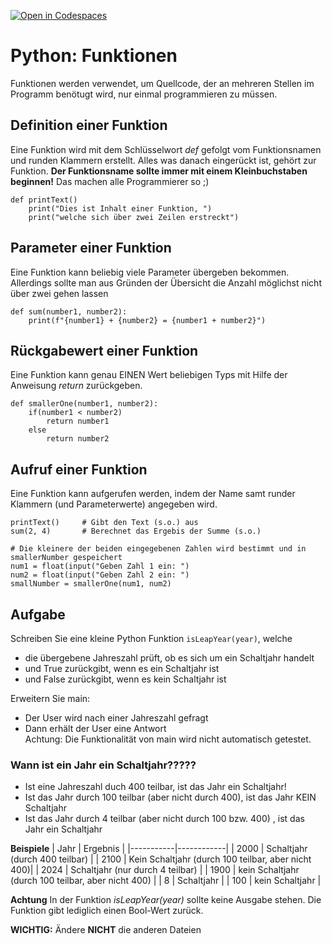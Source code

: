 [![Open in Codespaces](https://classroom.github.com/assets/launch-codespace-2972f46106e565e64193e422d61a12cf1da4916b45550586e14ef0a7c637dd04.svg)](https://classroom.github.com/open-in-codespaces?assignment_repo_id=19493671)
# Python: Funktionen
Funktionen werden verwendet, um Quellcode, der an mehreren Stellen im Programm benötugt wird, nur einmal programmieren zu müssen.

## Definition einer Funktion
Eine Funktion wird mit dem Schlüsselwort *def* gefolgt vom Funktionsnamen und runden Klammern erstellt. Alles was danach eingerückt ist, gehört zur Funktion. **Der Funktionsname sollte immer mit einem Kleinbuchstaben beginnen!** Das machen alle Programmierer so ;)
```
def printText()
    print("Dies ist Inhalt einer Funktion, ")
    print("welche sich über zwei Zeilen erstreckt")
```

## Parameter einer Funktion
Eine Funktion kann beliebig viele Parameter übergeben bekommen. Allerdings sollte man aus Gründen der Übersicht die Anzahl möglichst nicht über zwei gehen lassen
```
def sum(number1, number2):
    print(f"{number1} + {number2} = {number1 + number2}")
```

## Rückgabewert einer Funktion
Eine Funktion kann genau EINEN Wert beliebigen Typs mit Hilfe der Anweisung *return* zurückgeben.
```
def smallerOne(number1, number2):
    if(number1 < number2)
        return number1
    else 
        return number2
```

## Aufruf einer Funktion
Eine Funktion kann aufgerufen werden, indem der Name samt runder Klammern (und Parameterwerte) angegeben wird.
```
printText()     # Gibt den Text (s.o.) aus
sum(2, 4)       # Berechnet das Ergebis der Summe (s.o.)

# Die kleinere der beiden eingegebenen Zahlen wird bestimmt und in smallerNumber gespeichert
num1 = float(input("Geben Zahl 1 ein: ")
num2 = float(input("Geben Zahl 2 ein: ")
smallNumber = smallerOne(num1, num2)
```

## Aufgabe
Schreiben Sie eine kleine Python Funktion `isLeapYear(year)`, welche
- die übergebene Jahreszahl prüft, ob es sich um ein Schaltjahr handelt
- und True zurückgibt, wenn es ein Schaltjahr ist
- und False zurückgibt, wenn es kein Schaltjahr ist

Erweitern Sie main:
- Der User wird nach einer Jahreszahl gefragt
- Dann erhält der User eine Antwort  
Achtung: Die Funktionalität von main wird nicht automatisch getestet.

### Wann ist ein Jahr ein Schaltjahr?????
- Ist eine Jahreszahl duch 400 teilbar, ist das Jahr ein Schaltjahr!
- Ist das Jahr durch 100 teilbar (aber nicht durch 400), ist das Jahr KEIN Schaltjahr
- Ist das Jahr durch 4 teilbar (aber nicht durch 100 bzw. 400) , ist das Jahr ein Schaltjahr

**Beispiele**
| Jahr | Ergebnis |
|-----------|------------|
| 2000 | Schaltjahr        (durch 400 teilbar) |
| 2100 | Kein Schaltjahr   (durch 100 teilbar, aber nicht 400)|
| 2024 | Schaltjahr        (nur durch 4 teilbar) |
| 1900 | kein Schaltjahr   (durch 100 teilbar, aber nicht 400) |
| 8    | Schaltjahr			|
| 100  | kein Schaltjahr	|

**Achtung**
In der Funktion *isLeapYear(year)* sollte keine Ausgabe stehen. Die Funktion gibt lediglich einen Bool-Wert zurück.

**WICHTIG:** Ändere **NICHT** die anderen Dateien
